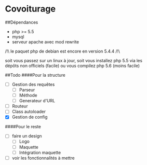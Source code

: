 Covoiturage
===========

##Dépendances

- php >= 5.5
- mysql
- serveur apache avec mod rewrite

/!\ le paquet php de debian est encore en version 5.4.4 /!\ 

soit vous passez sur un linux à jour, soit vous installez php 5.5 via les dépôts non officiels (facile) ou vous compilez php 5.6 (moins facile)

##Todo
####Pour la structure
- [ ] Gestion des requêtes
    - [ ] Parseur
    - [ ] Méthode
    - [ ] Generateur d'URL
- [ ] Routeur
- [ ] Class autoloader
- [x] Gestion de config

####Pour le reste
- [ ] faire un design
    - [ ] Logo
    - [ ] Maquette
    - [ ] Intégration maquette
- [ ] voir les fonctionnalités à mettre
